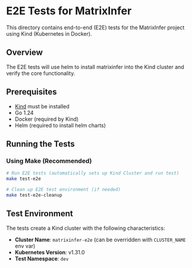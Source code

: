 # E2E Tests for MatrixInfer

This directory contains end-to-end (E2E) tests for the MatrixInfer project using Kind (Kubernetes in Docker).

## Overview

The E2E tests will use helm to install matrixinfer into the Kind cluster and verify the core functionality.

## Prerequisites

- [Kind](https://kind.sigs.k8s.io/docs/user/quick-start/#installation) must be installed
- Go 1.24
- Docker (required by Kind)
- Helm (required to install helm charts)

## Running the Tests

### Using Make (Recommended)

```bash
# Run E2E tests (automatically sets up Kind Cluster and run test)
make test-e2e

# Clean up E2E test environment (if needed)
make test-e2e-cleanup
```

## Test Environment

The tests create a Kind cluster with the following characteristics:

- **Cluster Name**: `matrixinfer-e2e` (can be overridden with `CLUSTER_NAME` env var)
- **Kubernetes Version**: v1.31.0
- **Test Namespace**: `dev`
